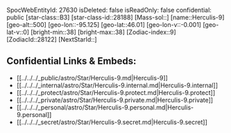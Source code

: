 ﻿---
location: [46.01,95.125,500]
type: Star
tags:
- astro/Star

---
SpocWebEntityId: 27630
isDeleted: false
isReadOnly: false
confidential: public
[star-class::B3]
[star-class-id::28188]
[Mass-sol::]
[name::Herculis-9]
[geo-alt::500]
[geo-lon::-95.125]
[geo-lat::46.01]
[geo-lon-v::-0.001]
[geo-lat-v::0]
[bright-min::38]
[bright-max::38]
[Zodiac-index::9]
[ZodiacId::28122]
[NextStarId::]



## Confidential Links & Embeds: 
- [[../../../_public/astro/Star/Herculis-9.md|Herculis-9]] 
- [[../../../_internal/astro/Star/Herculis-9.internal.md|Herculis-9.internal]] 
- [[../../../_protect/astro/Star/Herculis-9.protect.md|Herculis-9.protect]] 
- [[../../../_private/astro/Star/Herculis-9.private.md|Herculis-9.private]] 
- [[../../../_personal/astro/Star/Herculis-9.personal.md|Herculis-9.personal]] 
- [[../../../_secret/astro/Star/Herculis-9.secret.md|Herculis-9.secret]]

